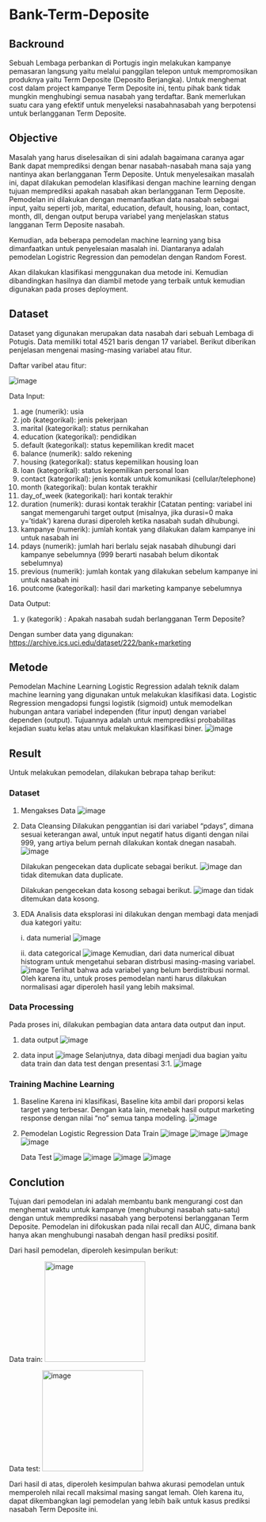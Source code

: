 # Bank-Term-Deposite

## Backround
Sebuah Lembaga perbankan di Portugis ingin melakukan kampanye pemasaran langsung yaitu melalui panggilan telepon untuk mempromosikan produknya yaitu Term Deposite (Deposito Berjangka). Untuk menghemat cost dalam project kampanye Term Deposite ini, tentu pihak bank tidak mungkin menghubingi semua nasabah yang terdaftar. Bank memerlukan suatu cara yang efektif untuk menyeleksi nasabahnasabah yang berpotensi untuk berlangganan Term Deposite.

## Objective
Masalah yang harus diselesaikan di sini adalah bagaimana caranya agar Bank dapat memprediksi dengan benar nasabah-nasabah mana saja yang nantinya akan berlangganan Term Deposite. Untuk menyelesaikan masalah ini, dapat dilakukan pemodelan klasifikasi dengan machine learning dengan tujuan memprediksi apakah nasabah akan berlangganan Term Deposite. Pemodelan ini dilakukan dengan memanfaatkan data nasabah sebagai input, yaitu seperti job, marital, education, default, housing, loan, contact, month, dll, dengan output berupa variabel yang menjelaskan status langganan Term Deposite nasabah.

Kemudian, ada beberapa pemodelan machine learning yang bisa dimanfaatkan untuk penyelesaian masalah ini. Diantaranya adalah pemodelan Logistric Regression dan pemodelan dengan Random Forest.

Akan dilakukan klasifikasi menggunakan dua metode ini. Kemudian dibandingkan hasilnya dan diambil metode yang terbaik untuk kemudian digunakan pada proses deployment.

## Dataset
Dataset yang digunakan merupakan data nasabah dari sebuah Lembaga di Potugis. Data memiliki total 4521 baris dengan 17 variabel. Berikut diberikan penjelasan mengenai masing-masing variabel atau fitur.

Daftar varibel atau fitur:

![image](https://github.com/laililmuthoharoh/Bank-Term-Deposite/assets/124485986/e97322ab-cc40-495f-9525-bdc2a619a55e)

Data Input:
1. age (numerik): usia
2. job (kategorikal): jenis pekerjaan
3. marital (kategorikal): status pernikahan
4. education (kategorikal): pendidikan
5. default (kategorikal): status kepemilikan kredit macet
6. balance (numerik): saldo rekening
7. housing (kategorikal): status kepemilikan housing loan
8. loan (kategorikal): status kepemilikan personal loan
9. contact (kategorikal): jenis kontak untuk komunikasi (cellular/telephone)
10. month (kategorikal): bulan kontak terakhir
11. day_of_week (kategorikal): hari kontak terakhir
12. duration (numerik): durasi kontak terakhir [Catatan penting: variabel ini sangat memengaruhi target output (misalnya, jika durasi=0 maka y=’tidak’) karena durasi diperoleh ketika nasabah sudah dihubungi.
13. kampanye (numerik): jumlah kontak yang dilakukan dalam kampanye ini untuk nasabah ini
14. pdays (numerik): jumlah hari berlalu sejak nasabah dihubungi dari kampanye sebelumnya (999 berarti nasabah belum dikontak sebelumnya)
15. previous (numerik): jumlah kontak yang dilakukan sebelum kampanye ini untuk nasabah ini
16. poutcome (kategorikal): hasil dari marketing kampanye sebelumnya

Data Output:
1. y (kategorik) : Apakah nasabah sudah berlangganan Term Deposite? 

Dengan sumber data yang digunakan: https://archive.ics.uci.edu/dataset/222/bank+marketing

## Metode
Pemodelan Machine Learning Logistic Regression adalah teknik dalam machine learning yang digunakan untuk melakukan klasifikasi data. Logistic Regression mengadopsi fungsi logistik (sigmoid) untuk memodelkan hubungan antara variabel independen (fitur input) dengan variabel dependen (output). Tujuannya adalah untuk memprediksi probabilitas kejadian suatu kelas atau untuk melakukan klasifikasi biner.
![image](https://github.com/laililmuthoharoh/Bank-Term-Deposite/assets/124485986/62fa0406-f49f-49b1-b573-00e8c96ad052)

## Result
Untuk melakukan pemodelan, dilakukan bebrapa tahap berikut:

### Dataset
1. Mengakses Data
   ![image](https://github.com/laililmuthoharoh/Bank-Term-Deposite/assets/124485986/30b0d729-db53-4a21-a656-7f26de9852f5)

2. Data Cleansing
   Dilakukan penggantian isi dari variabel “pdays”, dimana sesuai keterangan awal, untuk input negatif hatus diganti dengan nilai 999, yang artiya belum pernah dilakukan kontak dnegan nasabah.
   ![image](https://github.com/laililmuthoharoh/Bank-Term-Deposite/assets/124485986/4a7199c3-3c7e-407e-b20a-48b6e68142f5)

   Dilakukan pengecekan data duplicate sebagai berikut.
   ![image](https://github.com/laililmuthoharoh/Bank-Term-Deposite/assets/124485986/cc43f0fc-26b2-4af3-8834-d8e61d99630b)
   dan tidak ditemukan data duplicate.

   Dilakukan pengecekan data kosong sebagai berikut.
   ![image](https://github.com/laililmuthoharoh/Bank-Term-Deposite/assets/124485986/413ac8f0-c5d8-4c01-901a-661053005c36)
   dan tidak ditemukan data kosong.
   
5. EDA
   Analisis data eksplorasi ini dilakukan dengan membagi data menjadi dua kategori yaitu:

   i. data numerial
   ![image](https://github.com/laililmuthoharoh/Bank-Term-Deposite/assets/124485986/dd393059-1e47-45c5-806f-6e55708ff09c)

   ii. data categorical
   ![image](https://github.com/laililmuthoharoh/Bank-Term-Deposite/assets/124485986/8970d4ac-94dc-442f-ae79-6ddd49c8dc10)
   Kemudian, dari data numerical dibuat histogram untuk mengetahui sebaran distrbusi masing-masing variabel.
   ![image](https://github.com/laililmuthoharoh/Bank-Term-Deposite/assets/124485986/046f40b2-8193-4272-9ccb-d61cccccdd66)
   Terlihat bahwa ada variabel yang belum berdistribusi normal. Oleh karena itu, untuk proses pemodelan nanti harus dilakukan normalisasi agar diperoleh hasil yang lebih maksimal.
   
### Data Processing
Pada proses ini, dilakukan pembagian data antara data output dan input.

1. data output
   ![image](https://github.com/laililmuthoharoh/Bank-Term-Deposite/assets/124485986/7708f715-a087-4bbc-b888-f48a083a1d81)

2. data input
   ![image](https://github.com/laililmuthoharoh/Bank-Term-Deposite/assets/124485986/46589173-0ce4-4cee-a55f-f550db43838c)
   Selanjutnya, data dibagi menjadi dua bagian yaitu data train dan data test dengan presentasi 3:1.
   ![image](https://github.com/laililmuthoharoh/Bank-Term-Deposite/assets/124485986/5182ec61-2729-4297-846c-50daf6bf2899)
   
### Training Machine Learning
1. Baseline
   Karena ini klasifikasi, Baseline kita ambil dari proporsi kelas target yang terbesar. Dengan kata lain, menebak hasil output marketing response dengan nilai “no” semua tanpa modeling.
   ![image](https://github.com/laililmuthoharoh/Bank-Term-Deposite/assets/124485986/12f48fcc-1577-4d4c-8958-9d47170bb8e1)

3. Pemodelan Logistic Regression
   Data Train
   ![image](https://github.com/laililmuthoharoh/Bank-Term-Deposite/assets/124485986/ab96e9a2-8f38-45a7-a270-f700773c834c)
   ![image](https://github.com/laililmuthoharoh/Bank-Term-Deposite/assets/124485986/584824bb-e98b-4983-91fa-404ca3d1aeae)
   ![image](https://github.com/laililmuthoharoh/Bank-Term-Deposite/assets/124485986/9a9e6fee-fe51-454b-ab40-9d55c512d7f6)
   ![image](https://github.com/laililmuthoharoh/Bank-Term-Deposite/assets/124485986/59e47c03-6208-49e3-98a4-eb0c62c9fd55)

   Data Test
   ![image](https://github.com/laililmuthoharoh/Bank-Term-Deposite/assets/124485986/70220636-bc80-43ee-b72e-3642fc932645)
   ![image](https://github.com/laililmuthoharoh/Bank-Term-Deposite/assets/124485986/a20ea07e-9719-43d2-9871-18f4c1879aa9)
   ![image](https://github.com/laililmuthoharoh/Bank-Term-Deposite/assets/124485986/17b6be55-48c4-4f60-a4a5-9fbce6196d4f)
   ![image](https://github.com/laililmuthoharoh/Bank-Term-Deposite/assets/124485986/fa11329c-1d53-4026-962e-465421e69557)

## Conclution
Tujuan dari pemodelan ini adalah membantu bank mengurangi cost dan menghemat waktu untuk kampanye (menghubungi nasabah satu-satu) dengan untuk memprediksi nasabah yang berpotensi berlangganan Term Deposite. Pemodelan ini difokuskan pada nilai recall dan AUC, dimana bank hanya akan menghubungi nasabah dengan hasil prediksi positif.

Dari hasil pemodelan, diperoleh kesimpulan berikut:

Data train:
<img width="203" alt="image" src="https://github.com/laililmuthoharoh/Bank-Term-Deposite/assets/124485986/c37584f6-1ae0-488c-84f5-57ccc2238ebe">


Data test:
<img width="204" alt="image" src="https://github.com/laililmuthoharoh/Bank-Term-Deposite/assets/124485986/58ca623b-d699-4914-a3a5-cea64292aba6">


Dari hasil di atas, diperoleh kesimpulan bahwa akurasi pemodelan untuk memperoleh nilai recall maksimal masing sangat lemah. Oleh karena itu, dapat dikembangkan lagi pemodelan yang lebih baik untuk kasus prediksi nasabah Term Deposite ini.

